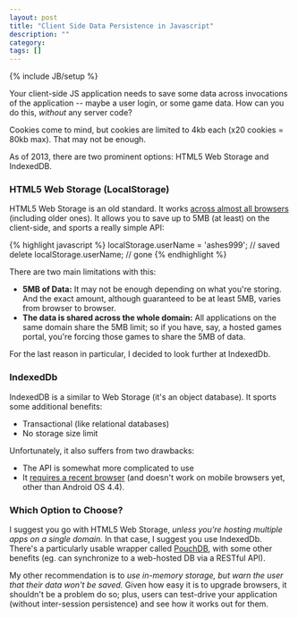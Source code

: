 ```yaml
---
layout: post
title: "Client Side Data Persistence in Javascript"
description: ""
category: 
tags: []
---
```

{% include JB/setup %}

Your client-side JS application needs to save some data across invocations of the application -- maybe a user login, or some game data. How can you do this, *without* any server code?

Cookies come to mind, but cookies are limited to 4kb each (x20 cookies = 80kb max). That may not be enough.

As of 2013, there are two prominent options: HTML5 Web Storage and IndexedDB.

### HTML5 Web Storage (LocalStorage)
HTML5 Web Storage is an old standard. It works [across almost all browsers](http://caniuse.com/namevalue-storage) (including older ones). It allows you to save up to 5MB (at least) on the client-side, and sports a really simple API:

{% highlight javascript %}
localStorage.userName = 'ashes999'; // saved
delete localStorage.userName; // gone
{% endhighlight %}

There are two main limitations with this:

- **5MB of Data:** It may not be enough depending on what you're storing. And the exact amount, although guaranteed to be at least 5MB, varies from browser to browser.
- **The data is shared across the whole domain:** All applications on the same domain share the 5MB limit; so if you have, say, a hosted games portal, you're forcing those games to share the 5MB of data.

For the last reason in particular, I decided to look further at IndexedDb.

### IndexedDb

IndexedDB is a similar to Web Storage (it's an object database). It sports some additional benefits:

- Transactional (like relational databases)
- No storage size limit

Unfortunately, it also suffers from two drawbacks:

- The API is somewhat more complicated to use
- It [requires a recent browser](http://caniuse.com/indexeddb) (and doesn't work on mobile browsers yet, other than Android OS 4.4).

### Which Option to Choose?

I suggest you go with HTML5 Web Storage, *unless you're hosting multiple apps on a single domain.* In that case, I suggest you use IndexedDb. There's a particularly usable wrapper called [PouchDB](http://pouchdb.com/), with some other benefits (eg. can synchronize to a web-hosted DB via a RESTful API).

My other recommendation is to *use in-memory storage, but warn the user that their data won't be saved.* Given how easy it is to upgrade browsers, it shouldn't be a problem do so; plus, users can test-drive your application (without inter-session persistence) and see how it works out for them.
